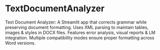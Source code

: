 # TextDocumentAnalyzer
Text Document Analyzer: A Streamlit app that corrects grammar while preserving document formatting. Uses XML parsing to maintain tables, images &amp; styles in DOCX files. Features error analysis, visual reports &amp; LM integration. Multiple compatibility modes ensure proper formatting across Word versions.
